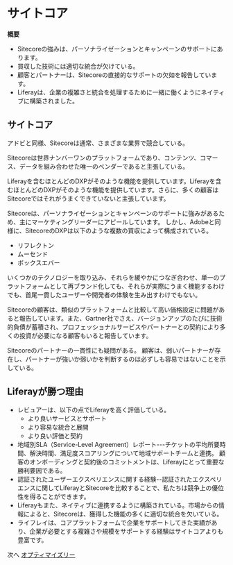 # サイトコア

**概要**

* Sitecoreの強みは、パーソナライゼーションとキャンペーンのサポートにあります。
* 買収した技術には適切な統合が欠けている。
* 顧客とパートナーは、Sitecoreの直接的なサポートの欠如を報告しています。
* Liferayは、企業の複雑さと統合を処理するために一緒に働くようにネイティブに構築されました。

## サイトコア

アドビと同様、Sitecoreは通常、さまざまな業界で競合している。

Sitecoreは世界ナンバーワンのプラットフォームであり、コンテンツ、コマース、データを組み合わせた唯一のベンダーであると主張している。

Liferayを含むほとんどのDXPがそのような機能を提供しています。Liferayを含むほとんどのDXPがそのような機能を提供しています。さらに、多くの顧客はSitecoreではそれがうまくできていないと主張しています。

Sitecoreは、パーソナライゼーションとキャンペーンのサポートに強みがあるため、主にマーケティングリーダーにアピールしています。 しかし、Adobeと同様に、SitecoreのDXPは以下のような複数の買収によって構成されている。

* リフレクトン
* ムーセンド
* ボックスエバー

いくつかのテクノロジーを取り込み、それらを緩やかにつなぎ合わせ、単一のプラットフォームとして再ブランド化しても、それらが実際にうまく機能するわけでも、首尾一貫したユーザーや開発者の体験を生み出すわけでもない。

Sitecoreの顧客は、類似のプラットフォームと比較して高い価格設定に問題があると報告しています。また、Gartner社でさえ、バージョンアップのたびに技術的負債が蓄積され、プロフェッショナルサービスやパートナーとの契約により多くの投資が必要になる顧客もいると報告しています。

Sitecoreのパートナーの一貫性にも疑問がある。 顧客は、弱いパートナーが存在し、パートナーが強いか弱いかを判断するのは必ずしも容易ではないことを示している。

## Liferayが勝つ理由

* レビュアーは、以下の点でLiferayを高く評価している。
  * より良いサービスとサポート
  * より容易な統合と展開
  * より良い評価と契約
* 地域別SLA（Service-Level Agreement）レポート---チケットの平均所要時間、解決時間、満足度スコアリングについて地域サポートチームと連携。 顧客のオンボーディングと契約後のコミットメントは、Liferayにとって重要な勝利要因である。
* 認証されたユーザーエクスペリエンスに関する経験--認証されたエクスペリエンスに関してLiferayとSitecoreを比較することで、私たちは競争上の優位性を得ることができます。
* Liferayもまた、ネイティブに連携するように構築されている。市場からの情報によると、Sitecoreは、獲得した機能の多くに適切な統合を欠いている。
* ライフレイは、コアプラットフォームで企業をサポートしてきた実績があり、企業が必要とする複雑さや規模をサポートする経験はサイトコアよりも豊富です。

次へ [オプティマイズリー](./optimizely.md)
